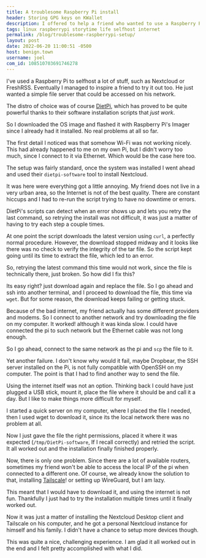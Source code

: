 ```yaml
---
title: A troublesome Raspberry Pi install
header: Storing GPG keys on KWallet
description: I offered to help a friend who wanted to use a Raspberry Pi as a file server. But I got into a lot more trouble than I expected.
tags: linux raspberrypi storytime life selfhost internet
permalink: /blog/troublesome-raspberrypi-setup/
layout: post
date: 2022-06-20 11:00:51 -0500
host: benign.town
username: joel
com_id: 108510703691746278
---
```


I've used a Raspberry Pi to selfhost a lot of stuff, such as Nextcloud or FreshRSS. Eventually I managed to inspire a friend to try it out too. He just wanted a simple file server that could be accessed on his network.

The distro of choice was of course [DietPi](https://dietpi.com/), which has proved to be quite powerful thanks to their software installation scripts that *just work*.

So I downloaded the OS image and flashed it with Raspberry Pi's Imager since I already had it installed. No real problems at all so far.

The first detail I noticed was that somehow Wi-Fi was not working nicely. This had already happened to me on my own Pi, but I didn't worry too much, since I connect to it via Ethernet. Which would be the case here too.

The setup was fairly standard, once the system was installed I went ahead and used their `dietpi-software` tool to install Nextcloud.

It was here were everything got a little annoying. My friend does not live in a very urban area, so the Internet is not of the best quality. There are constant hiccups and I had to re-run the script trying to have no downtime or errors. 

DietPi's scripts can detect when an error shows up and lets you retry the last command, so retrying the install was not difficult, it was just a matter of having to try each step a couple times.

At one point the script downloads the latest version using `curl`, a perfectly normal procedure. However, the download stopped midway and it looks like there was no check to verify the integrity of the tar file. So the script kept going until its time to extract the file, which led to an error.

So, retrying the latest command this time would not work, since the file is technically there, just broken. So how did I fix this?

Its easy right? just download again and replace the file. So I go ahead and ssh into another terminal, and I proceed to download the file, this time via `wget`. But for some reason, the download keeps failing or getting stuck.

Because of the bad internet, my friend actually has some different providers and modems. So I connect to another network and try downloading the file on my computer. It worked! although it was kinda slow. I could have connected the pi to such network but the Ethernet cable was not long enough.

So I go ahead, connect to the same network as the pi and `scp` the file to it.

Yet another failure. I don't know why would it fail, maybe Dropbear, the SSH server installed on the Pi, is not fully compatible with OpenSSH on my computer. The point is that I had to find another way to send the file.

Using the internet itself was not an option. Thinking back I could have just plugged a USB stick, mount it, place the file where it should be and call it a day. But I like to make things more difficult for myself.

I started a quick server on my computer, where I placed the file I needed, then I used wget to download it, since its the local network there was no problem at all.

Now I just gave the file the right permissions, placed it where it was expected (`/tmp/DietPi-software`, If I recall correctly) and retried the script. It all worked out and the installation finally finished properly.

Now, there is only one problem. Since there are a lot of available routers, sometimes my friend won't be able to access the local IP of the pi when connected to a different one. Of course, we already know the solution to that, installing [Tailscale](https://tailscale.com)! or setting up WireGuard, but I am lazy.

This meant that I would have to download it, and using the internet is not fun. Thankfully I just had to try the installation multiple times until it finally worked out.

Now it was just a matter of installing the Nextcloud Desktop client and Tailscale on his computer, and he got a personal Nextcloud instance for himself and his family. I didn't have a chance to setup more devices though.

This was quite a nice, challenging experience. I am glad it all worked out in the end and I felt pretty accomplished with what I did.
